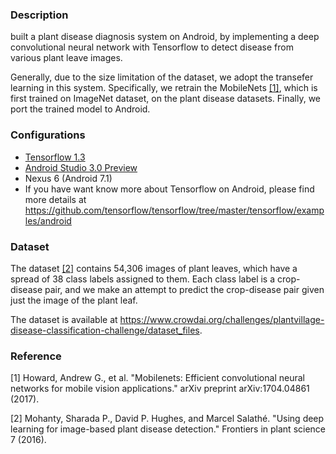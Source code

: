 ### Description
 built a plant disease diagnosis system on Android, by implementing a deep convolutional neural network with Tensorflow to detect disease from various plant leave images. 

Generally, due to the size limitation of the dataset, we adopt the transefer learning in this system. Specifically, we retrain the MobileNets [[1]](https://arxiv.org/pdf/1704.04861.pdf), which is first trained on ImageNet dataset, on the plant disease datasets. Finally, we port the trained model to Android.

### Configurations
* [Tensorflow 1.3](https://www.tensorflow.org)
* [Android Studio 3.0 Preview](https://developer.android.com/studio/preview/index.html)
* Nexus 6 (Android 7.1)
* If you have want know more about Tensorflow on Android, please find more details at https://github.com/tensorflow/tensorflow/tree/master/tensorflow/examples/android

### Dataset
The dataset [[2]](https://arxiv.org/pdf/1604.03169.pdf) contains 54,306 images of plant leaves, which have a spread of 38 class labels assigned to them. Each class label is a crop-disease pair, and we make an attempt to predict the crop-disease pair given just the image of the plant leaf.

The dataset is available at https://www.crowdai.org/challenges/plantvillage-disease-classification-challenge/dataset_files.

### Reference
[1] Howard, Andrew G., et al. "Mobilenets: Efficient convolutional neural networks for mobile vision applications." arXiv preprint arXiv:1704.04861 (2017).

[2] Mohanty, Sharada P., David P. Hughes, and Marcel Salathé. "Using deep learning for image-based plant disease detection." Frontiers in plant science 7 (2016).


